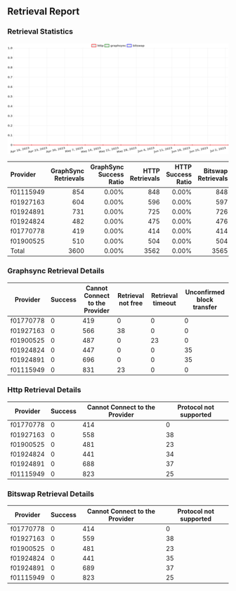 ## Retrieval Report
### Retrieval Statistics
<img src="https://raw.githubusercontent.com/data-preservation-programs/filplus-checker-assets/main/filecoin-project/filecoin-plus-large-datasets/issues/311/1688626630337.png"/>

| Provider  | GraphSync Retrievals | GraphSync Success Ratio | HTTP Retrievals | HTTP Success Ratio | Bitswap Retrievals | Bitswap Success Ratio |
| :-------- | -------------------: | ----------------------: | --------------: | -----------------: | -----------------: | --------------------: |
| f01115949 |                  854 |                   0.00% |             848 |              0.00% |                848 |                 0.00% |
| f01927163 |                  604 |                   0.00% |             596 |              0.00% |                597 |                 0.00% |
| f01924891 |                  731 |                   0.00% |             725 |              0.00% |                726 |                 0.00% |
| f01924824 |                  482 |                   0.00% |             475 |              0.00% |                476 |                 0.00% |
| f01770778 |                  419 |                   0.00% |             414 |              0.00% |                414 |                 0.00% |
| f01900525 |                  510 |                   0.00% |             504 |              0.00% |                504 |                 0.00% |
| Total     |                 3600 |                   0.00% |            3562 |              0.00% |               3565 |                 0.00% |

### Graphsync Retrieval Details
| Provider  | Success | Cannot Connect to the Provider | Retrieval not free | Retrieval timeout | Unconfirmed block transfer |
| --------- | ------- | ------------------------------ | ------------------ | ----------------- | -------------------------- |
| f01770778 | 0       | 419                            | 0                  | 0                 | 0                          |
| f01927163 | 0       | 566                            | 38                 | 0                 | 0                          |
| f01900525 | 0       | 487                            | 0                  | 23                | 0                          |
| f01924824 | 0       | 447                            | 0                  | 0                 | 35                         |
| f01924891 | 0       | 696                            | 0                  | 0                 | 35                         |
| f01115949 | 0       | 831                            | 23                 | 0                 | 0                          |

### Http Retrieval Details
| Provider  | Success | Cannot Connect to the Provider | Protocol not supported |
| --------- | ------- | ------------------------------ | ---------------------- |
| f01770778 | 0       | 414                            | 0                      |
| f01927163 | 0       | 558                            | 38                     |
| f01900525 | 0       | 481                            | 23                     |
| f01924824 | 0       | 441                            | 34                     |
| f01924891 | 0       | 688                            | 37                     |
| f01115949 | 0       | 823                            | 25                     |

### Bitswap Retrieval Details
| Provider  | Success | Cannot Connect to the Provider | Protocol not supported |
| --------- | ------- | ------------------------------ | ---------------------- |
| f01770778 | 0       | 414                            | 0                      |
| f01927163 | 0       | 559                            | 38                     |
| f01900525 | 0       | 481                            | 23                     |
| f01924824 | 0       | 441                            | 35                     |
| f01924891 | 0       | 689                            | 37                     |
| f01115949 | 0       | 823                            | 25                     |
